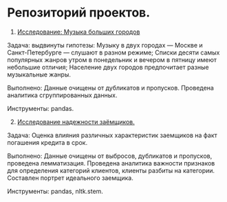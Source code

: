 # Репозиторий проектов.

1. [Исследование: Музыка больших городов](https://github.com/Mornonad/Data-Analytics-Projects/blob/master/Music_project.ipynb)

Задача: выдвинуты гипотезы:
Музыку в двух городах — Москве и Санкт-Петербурге — слушают в разном режиме;
Списки десяти самых популярных жанров утром в понедельник и вечером в пятницу имеют небольшие отличия;
Население двух городов предпочитает разные музыкальные жанры.

Выполнено: Данные очищены от дубликатов и пропусков. Проведена аналитика сгруппированных данных.

Инструменты: pandas.

2. [Исследование надежности заёмщиков.](https://github.com/Mornonad/Data-Analytics-Projects/blob/master/Bank_Credit_Scoring.ipynb)

Задача: Оценка влияния различных характеристик заемщиков на факт погашения кредита в срок.

Выполнено: Данные очищены от выбросов, дубликатов и пропусков, проведена лемматизация. Проведена аналитика важности признаков для определения категорий клиентов, клиенты разбиты на категории. Составлен портрет идеального заемщика.

Инструменты: pandas, nltk.stem.
